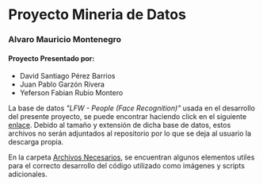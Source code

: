 # Proyecto Mineria de Datos

### Alvaro Mauricio Montenegro

#### Proyecto Presentado por:
- David Santiago Pérez Barrios
- Juan Pablo Garzón Rivera
- Yeferson Fabian Rubio Montero

La base de datos *"LFW - People (Face Recognition)"* usada en el desarrollo del presente proyecto, se puede encontrar haciendo click en el siguiente [enlace](https://www.kaggle.com/atulanandjha/lfwpeople). Debido al tamaño y extensión de dicha base de datos, estos archivos no serán adjuntados al repositorio por lo que se deja al usuario la descarga propia.

En la carpeta [Archivos Necesarios](https://github.com/dsperezba/Proyecto-Mineria-de-Datos/tree/main/Archivos_Necesarios), se encuentran algunos elementos utiles para el correcto desarrollo del código utilizado como imágenes y scripts adicionales.
